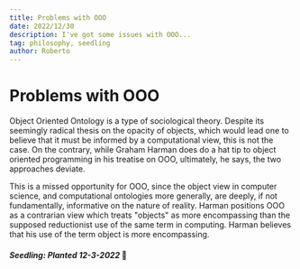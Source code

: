 ```yaml
---
title: Problems with OOO
date: 2022/12/30
description: I've got some issues with OOO...
tag: philosophy, seedling
author: Roberto
---
```


# Problems with OOO

Object Oriented Ontology is a type of sociological theory. Despite its seemingly radical thesis on the opacity of objects, which would lead one to believe that it must be informed by a computational view, this is not the case. On the contrary, while Graham Harman does do a hat tip to object oriented programming in his treatise on OOO, ultimately, he says, the two approaches deviate. 

This is a missed opportunity for OOO, since the object view in computer science, and computational ontologies more generally, are deeply, if not fundamentally, informative on the nature of reality. 
Harman positions OOO as a contrarian view which treats "objects" as more encompassing than the supposed reductionist use of the same term in computing. Harman believes that his use of the term object is more encompassing. 

#### _Seedling: Planted 12-3-2022_ 🌱